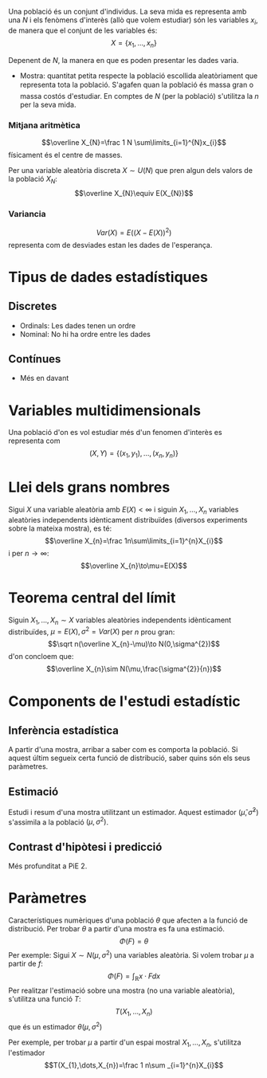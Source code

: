 Una població és un conjunt d'individus. La seva mida es representa amb una $N$ i els fenòmens d'interès (allò que volem estudiar) són les variables $x_{i}$, de manera que el conjunt de les variables és: $$X=\{x_{1},\dots,x_{n}\}$$

Depenent de $N$, la manera en que es poden presentar les dades varia.

- Mostra: quantitat petita respecte la població escollida aleatòriament que representa tota la població. S'agafen quan la població és massa gran o massa costós d'estudiar. En comptes de $N$ (per la població) s'utilitza la $n$ per la seva mida.
### Mitjana aritmètica
$$\overline X_{N}=\frac 1 N \sum\limits_{i=1}^{N}x_{i}$$ físicament és el centre de masses.

Per una variable aleatòria discreta $X\sim U(N)$ que pren algun dels valors de la població $X_{N}$: $$\overline X_{N}\equiv E(X_{N})$$
### Variancia
$$Var(X)=E((X-E(X))^{2})$$ representa com de desviades estan les dades de l'esperança.

# Tipus de dades estadístiques
## Discretes
- Ordinals: Les dades tenen un ordre
- Nominal: No hi ha ordre entre les dades

## Contínues
- Més en davant

# Variables multidimensionals
Una població d'on es vol estudiar més d'un fenomen d'interès es representa com $$(X,Y)=\{(x_{1},y_{1}),\dots,(x_{n},y_{n})\}$$

# Llei dels grans nombres
Sigui $X$ una variable aleatòria amb $E(X)<\infty$ i siguin $X_{1},\dots,X_{n}$ variables aleatòries independents idènticament distribuïdes (diversos experiments sobre la mateixa mostra), es té: $$\overline X_{n}=\frac 1n\sum\limits_{i=1}^{n}X_{i}$$ i per $n\to\infty$:$$\overline X_{n}\to\mu=E(X)$$
# Teorema central del límit
Siguin $X_{1},\dots,X_{n}\sim X$ variables aleatòries independents idènticament distribuïdes, $\mu=E(X),\,\sigma^{2}=Var(X)$ per $n$ prou gran: $$\sqrt n(\overline X_{n}-\mu)\to N(0,\sigma^{2})$$ d'on concloem que: $$\overline X_{n}\sim N(\mu,\frac{\sigma^{2}}{n})$$
# Components de l'estudi estadístic
## Inferència estadística
A partir d'una mostra, arribar a saber com es comporta la població. Si aquest últim segueix certa funció de distribució, saber quins són els seus paràmetres.

## Estimació
Estudi i resum d'una mostra utilitzant un estimador. Aquest estimador $(\hat\mu,\hat\sigma^{2})$ s'assimila a la població $(\mu,\sigma^{2})$.

## Contrast d'hipòtesi i predicció
Més profunditat a PiE 2.

# Paràmetres
Característiques numèriques d'una població $\theta$ que afecten a la funció de distribució. Per trobar $\theta$ a partir d'una mostra es fa una estimació. $$\Phi(F)=\theta$$ Per exemple: Sigui $X\sim N(\mu,\sigma^{2})$ una variables aleatòria. Si volem trobar $\mu$ a partir de $f$: $$\Phi(F)=\int_{\mathbb R}x·Fdx$$
Per realitzar l'estimació sobre una mostra (no una variable aleatòria), s'utilitza una funció $T$: $$T(X_{1},\dots,X_{n})$$ que és un estimador $\theta (\mu,\sigma^{2})$ 

Per exemple, per trobar $\mu$ a partir d'un espai mostral $X_{1},\dots,X_{n}$, s'utilitza l'estimador $$T(X_{1},\dots,X_{n})=\frac 1 n\sum _{i=1}^{n}X_{i}$$ 